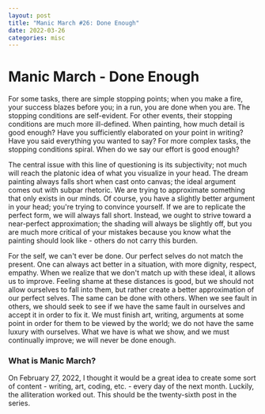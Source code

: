 ```yaml
---
layout: post
title: "Manic March #26: Done Enough"
date: 2022-03-26
categories: misc
---
```


# Manic March - Done Enough

For some tasks, there are simple stopping points; when you make a fire, your success blazes before you; in a run, you are done when you are. The stopping conditions are self-evident. For other events, their stopping conditions are much more ill-defined. When painting, how much detail is good enough? Have you sufficiently elaborated on your point in writing? Have you said everything you wanted to say? For more complex tasks, the stopping conditions spiral. When do we say our effort is good enough?

The central issue with this line of questioning is its subjectivity; not much will reach the platonic idea of what you visualize in your head. The dream painting always falls short when cast onto canvas; the ideal argument comes out with subpar rhetoric. We are trying to approximate something that only exists in our minds. Of course, you have a slightly better argument in your head; you're trying to convince yourself. If we are to replicate the perfect form, we will always fall short. Instead, we ought to strive toward a near-perfect approximation; the shading will always be slightly off, but you are much more critical of your mistakes because you know what the painting should look like - others do not carry this burden.

For the self, we can't ever be done. Our perfect selves do not match the present. One can always act better in a situation, with more dignity, respect, empathy. When we realize that we don't match up with these ideal, it allows us to improve. Feeling shame at these distances is good, but we should not allow ourselves to fall into them, but rather create a better approximation of our perfect selves. The same can be done with others. When we see fault in others, we should seek to see if we have the same fault in ourselves and accept it in order to fix it. We must finish art, writing, arguments at some point in order for them to be viewed by the world; we do not have the same luxury with ourselves. What we have is what we show, and we must continually improve; we will never be done enough.

### What is Manic March?
On February 27, 2022, I thought it would be a great idea to create some sort of content - writing, art, coding, etc. - every day of the next month. Luckily, the alliteration worked out. This should be the twenty-sixth post in the series.
